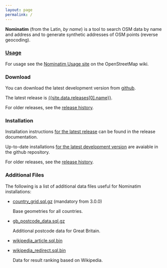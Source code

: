 ```yaml
---
layout: page
permalink: /
---
```


**Nominatim** (from the Latin, *by name*) is a tool to search OSM data by name and address and to generate synthetic addresses of OSM points (reverse geocoding).

### [Usage](https://wiki.openstreetmap.org/wiki/Nominatim)

For usage see the [Nominatim Usage site](https://wiki.openstreetmap.org/wiki/Nominatim)
on the OpenStreetMap wiki.

### Download

You can download the latest development version from
[github](https://github.com/openstreetmap/Nominatim).

The latest release is [{{site.data.releases[0].name}}](http://www.nominatim.org/release/Nominatim-{{site.data.releases[0].name}}.tar.bz2).

For older releases, see the [release history](release-history).

### Installation

Installation instructions [for the latest release](release-docs/latest/Installation)
can be found in the release documentation.

Up-to-date installations [for the latest development version](https://github.com/openstreetmap/Nominatim/blob/master/docs/Installation.md) are
avaiable in the github repository.

For older releases, see the [release history](release-history).

### Additional Files

The following is a list of additional data files useful for Nominatim
installations:

 * [country_grid.sql.gz](data/country_grid.sql.gz) (mandatory from 3.0.0)

    Base geometries for all countries.

 * [gb_postcode_data.sql.gz](data/gb_postcode_data.sql.gz)

    Additional postcode data for Great Britain.

 * [wikipedia_article.sql.bin](data/wikipedia_article.sql.bin)
 * [wikipedia_redirect.sql.bin](data/wikipedia_redirect.sql.bin)

    Data for result ranking based on Wikipedia.
